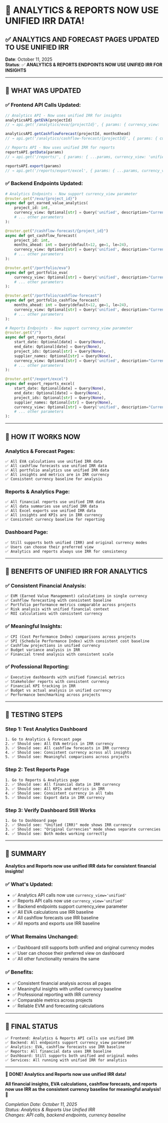 # 🎯 **ANALYTICS & REPORTS NOW USE UNIFIED IRR DATA!**

## ✅ **ANALYTICS AND FORECAST PAGES UPDATED TO USE UNIFIED IRR**

**Date**: October 11, 2025  
**Status**: ✅ **ANALYTICS & REPORTS ENDPOINTS NOW USE UNIFIED IRR FOR INSIGHTS**

---

## 🎯 **WHAT WAS UPDATED**

### **✅ Frontend API Calls Updated**:
```javascript
// Analytics API - Now uses unified IRR for insights
analyticsAPI.getEVA(projectId) 
// → api.get('/analytics/eva/{projectId}', { params: { currency_view: 'unified' } })

analyticsAPI.getCashflowForecast(projectId, monthsAhead)
// → api.get('/analytics/cashflow-forecast/{projectId}', { params: { currency_view: 'unified' } })

// Reports API - Now uses unified IRR for reports
reportsAPI.getData(params)
// → api.get('/reports/', { params: { ...params, currency_view: 'unified' } })

reportsAPI.export(params)
// → api.get('/reports/export/excel', { params: { ...params, currency_view: 'unified' } })
```

### **✅ Backend Endpoints Updated**:
```python
# Analytics Endpoints - Now support currency_view parameter
@router.get("/eva/{project_id}")
async def get_earned_value_analytics(
    project_id: int,
    currency_view: Optional[str] = Query('unified', description="Currency view: 'unified' (IRR) or 'original' (multi-currency)"),
    # ... other parameters
):

@router.get("/cashflow-forecast/{project_id}")
async def get_cashflow_forecast(
    project_id: int,
    months_ahead: int = Query(default=12, ge=1, le=24),
    currency_view: Optional[str] = Query('unified', description="Currency view: 'unified' (IRR) or 'original' (multi-currency)"),
    # ... other parameters
):

@router.get("/portfolio/eva")
async def get_portfolio_eva(
    currency_view: Optional[str] = Query('unified', description="Currency view: 'unified' (IRR) or 'original' (multi-currency)"),
    # ... other parameters
):

@router.get("/portfolio/cashflow-forecast")
async def get_portfolio_cashflow_forecast(
    months_ahead: int = Query(default=12, ge=1, le=24),
    currency_view: Optional[str] = Query('unified', description="Currency view: 'unified' (IRR) or 'original' (multi-currency)"),
    # ... other parameters
):

# Reports Endpoints - Now support currency_view parameter
@router.get("/")
async def get_reports_data(
    start_date: Optional[date] = Query(None),
    end_date: Optional[date] = Query(None),
    project_ids: Optional[str] = Query(None),
    supplier_names: Optional[str] = Query(None),
    currency_view: Optional[str] = Query('unified', description="Currency view: 'unified' (IRR) or 'original' (multi-currency)"),
    # ... other parameters
):

@router.get("/export/excel")
async def export_reports_excel(
    start_date: Optional[date] = Query(None),
    end_date: Optional[date] = Query(None),
    project_ids: Optional[str] = Query(None),
    supplier_names: Optional[str] = Query(None),
    currency_view: Optional[str] = Query('unified', description="Currency view: 'unified' (IRR) or 'original' (multi-currency)"),
    # ... other parameters
):
```

---

## 🔄 **HOW IT WORKS NOW**

### **Analytics & Forecast Pages**:
```
✅ All EVA calculations use unified IRR data
✅ All cashflow forecasts use unified IRR data
✅ All portfolio analytics use unified IRR data
✅ All insights and metrics are in IRR currency
✅ Consistent currency baseline for analysis
```

### **Reports & Analytics Page**:
```
✅ All financial reports use unified IRR data
✅ All data summaries use unified IRR data
✅ All Excel exports use unified IRR data
✅ All insights and KPIs are in IRR currency
✅ Consistent currency baseline for reporting
```

### **Dashboard Page**:
```
✅ Still supports both unified (IRR) and original currency modes
✅ Users can choose their preferred view
✅ Analytics and reports always use IRR for consistency
```

---

## 🎯 **BENEFITS OF UNIFIED IRR FOR ANALYTICS**

### **✅ Consistent Financial Analysis**:
```
✅ EVM (Earned Value Management) calculations in single currency
✅ Cashflow forecasting with consistent baseline
✅ Portfolio performance metrics comparable across projects
✅ Risk analysis with unified financial context
✅ ROI calculations with consistent currency
```

### **✅ Meaningful Insights**:
```
✅ CPI (Cost Performance Index) comparisons across projects
✅ SPI (Schedule Performance Index) with consistent cost baseline
✅ Cashflow projections in unified currency
✅ Budget variance analysis in IRR
✅ Financial trend analysis with consistent scale
```

### **✅ Professional Reporting**:
```
✅ Executive dashboards with unified financial metrics
✅ Stakeholder reports with consistent currency
✅ Financial KPI tracking in IRR
✅ Budget vs actual analysis in unified currency
✅ Performance benchmarking across projects
```

---

## 🧪 **TESTING STEPS**

### **Step 1: Test Analytics Dashboard**
```
1. Go to Analytics & Forecast page
2. ✅ Should see: All EVA metrics in IRR currency
3. ✅ Should see: All cashflow forecasts in IRR currency
4. ✅ Should see: Consistent currency across all insights
5. ✅ Should see: Meaningful comparisons across projects
```

### **Step 2: Test Reports Page**
```
1. Go to Reports & Analytics page
2. ✅ Should see: All financial data in IRR currency
3. ✅ Should see: All KPIs and metrics in IRR
4. ✅ Should see: Consistent currency in all tabs
5. ✅ Should see: Export data in IRR currency
```

### **Step 3: Verify Dashboard Still Works**
```
1. Go to Dashboard page
2. ✅ Should see: "Unified (IRR)" mode shows IRR currency
3. ✅ Should see: "Original Currencies" mode shows separate currencies
4. ✅ Should see: Both modes working correctly
```

---

## 🎉 **SUMMARY**

**Analytics and Reports now use unified IRR data for consistent financial insights!**

### **✅ What's Updated**:
- ✅ Analytics API calls now use `currency_view='unified'`
- ✅ Reports API calls now use `currency_view='unified'`
- ✅ Backend endpoints support currency_view parameter
- ✅ All EVA calculations use IRR baseline
- ✅ All cashflow forecasts use IRR baseline
- ✅ All reports and exports use IRR baseline

### **✅ What Remains Unchanged**:
- ✅ Dashboard still supports both unified and original currency modes
- ✅ User can choose their preferred view on dashboard
- ✅ All other functionality remains the same

### **✅ Benefits**:
- ✅ Consistent financial analysis across all pages
- ✅ Meaningful insights with unified currency baseline
- ✅ Professional reporting with IRR currency
- ✅ Comparable metrics across projects
- ✅ Reliable EVM and forecasting calculations

---

## 🚀 **FINAL STATUS**

```
✅ Frontend: Analytics & Reports API calls use unified IRR
✅ Backend: All endpoints support currency_view parameter
✅ Analytics: EVA, cashflow forecasts use IRR baseline
✅ Reports: All financial data uses IRR baseline
✅ Dashboard: Still supports both unified and original modes
✅ Services: All running with unified IRR for analytics
```

---

**🎉 DONE! Analytics and Reports now use unified IRR data!**

**All financial insights, EVA calculations, cashflow forecasts, and reports now use IRR as the consistent currency baseline for meaningful analysis!** 💪

*Completion Date: October 11, 2025*  
*Status: Analytics & Reports Use Unified IRR*  
*Changes: API calls, backend endpoints, currency baseline*
